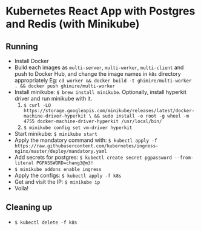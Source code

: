 # Kubernetes React App with Postgres and Redis (with Minikube)

## Running
- Install Docker
- Build each images as `multi-server`, `multi-worker`, `multi-client` and push to Docker Hub, and change the image names in `k8s` directory appropriately
  Eg: `cd worker && docker build -t ghimire/multi-worker . && docker push ghimire/multi-worker`
- Install minikube: `$ brew install minikube`.
  Optionally, install hyperkit driver and run minikube with it.
  1. `$ curl -LO https://storage.googleapis.com/minikube/releases/latest/docker-machine-driver-hyperkit \
&& sudo install -o root -g wheel -m 4755 docker-machine-driver-hyperkit /usr/local/bin/`
  2. `$ minikube config set vm-driver hyperkit`
- Start minikube: `$ minikube start`
- Apply the mandatory command with: `$ kubectl apply -f https://raw.githubusercontent.com/kubernetes/ingress-nginx/master/deploy/mandatory.yaml`
- Add secrets for postgres: `$ kubectl create secret pgpassword --from-literal PGPASSWORD=chang3@m3!`
- `$ minikube addons enable ingress`
- Apply the configs: `$ kubectl apply -f k8s`
- Get and visit the IP: `$ minikube ip`
- Voila!

## Cleaning up
- `$ kubectl delete -f k8s`
